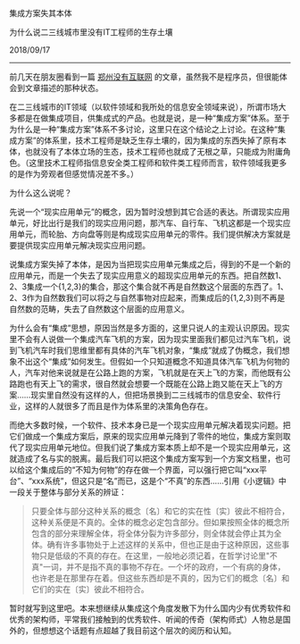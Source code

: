 集成方案失其本体  

为什么说二三线城市里没有IT工程师的生存土壤

2018/09/17  

---

前几天在朋友圈看到一篇 [郑州没有互联网](http://www.zhangxingjun.cn/?p=3127) 的文章，虽然我不是程序员，但很能体会到文章描述的那种状态。  

在二三线城市的IT领域（以软件领域和我所处的信息安全领域来说），所谓市场大多都是在做集成项目，供集成式的产品。也就是说，是一种“集成方案”体系。至于为什么是一种“集成方案”体系不多讨论，这里只在这个结论之上讨论。在这种“集成方案”的体系里，技术工程师是缺乏生存土壤的，因为集成的东西失掉了原有本体，也就没有了本体立场的生态，技术工程师也就成了无根之草，只能成为附庸角色。（这里技术工程师指信息安全类工程师和软件类工程师而言，软件领域我更多的是作为旁观者但感觉情况差不多。）

为什么这么说呢？

先说一个“现实应用单元”的概念，因为暂时没想到其它合适的表达。所谓现实应用单元，好比出行是我们的现实应用问题，那汽车、自行车、飞机这都是一个现实应用单元，而轮胎、方向盘等则是构成现实应用单元的零件。我们提供解决方案就是要提供现实应用单元解决现实应用问题。

说集成方案失掉了本体，是因为当把现实应用单元集成之后，得到的不是一个新的应用单元，而是一个失去了现实应用意义的超现实应用单元的东西。把自然数1、2、3集成一个{1,2,3}的集合，那这个集合就不再是自然数这个层面的东西了。1、2、3作为自然数我们可以将之与自然事物对应起来，而集成后的{1,2,3}则不再是自然数的范畴，失去了自然数这个层面的应用意义。  

为什么会有“集成”思想，原因当然是多方面的，这里只说人的主观认识原因。现实里不会有人说做一个集成汽车飞机的方案，因为现实里面我们都见过汽车飞机，说到飞机汽车时我们思维里都有具体的汽车飞机对象，“集成”就成了伪概念，我们想象不出这个“集成”如何发生。但假如一个只知道概念不知道具体汽车飞机为何物的人，汽车对他来说就是在公路上跑的方案，飞机就是在天上飞的方案，而他既有公路跑也有天上飞的需求，很自然就会想要一个既能在公路上跑又能在天上飞的方案……现实里自然没有这样的人，但把场景换到二三线城市的信息安全、软件行业，这样的人就很多了而且是作为体系里的决策角色存在。

而绝大多数时候，一个软件、技术本身已是一个现实应用单元解决着现实问题。把它们做成一个集成方案后，原来的现实应用单元降到了零件的地位，集成方案则取代了现实应用单元地位。但我们说了集成方案本质上却不是一个现实应用单元，这就造成了名与实的脱离。最后我们可以把这个集成方案写到一个方案文档里，也可以给这个集成后的“不知为何物”的存在做一个界面，可以强行把它叫“xxx平台”、“xxx系统”，但这只是“名”而已，这是个“不真”的东西……引用《小逻辑》中一段关于整体与部分关系的辨证：
   
> 只要全体与部分这种关系的概念〔名〕和它的实在性〔实〕彼此不相符合，这种关系便是不真的。全体的概念必定包含部分。但如果按照全体的概念所包含的部分来理解全体，将全体分裂为许多部分，则全体就会停止其为全体。确有许多事物处于上述这样的关系中，但也正是由于这种原因，这些事物只是低级的不真的存在。在这里，一般地必须记着，在哲学讨论里"不真"一词，并不是指不真的事物不存在。一个坏的政府，一个有病的身体，也许老是在那里存在着。但这些东西却是不真的，因为它们的概念〔名〕和它们的实在〔实〕彼此不相符合。  

暂时就写到这里吧。本来想继续从集成这个角度发散下为什么国内少有优秀软件和优秀的架构师，平常我们接触到的优秀软件、听闻的传奇（架构师式）人物总是国外的，但想想这个话题有点超越了我目前这个层次的阅历和认知。
